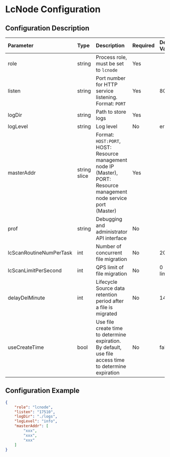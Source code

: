 # LcNode Configuration
## Configuration Description

| Parameter           | Type           | Description                                                              | Required  | Default Value     |
|:--------------|:--------------|:-----------------------------------------------------------------|:-------| :--------- |
| role         | string       | Process role, must be set to `lcnode`                                         | Yes   |       |
| listen       | string       | Port number for HTTP service listening. Format: `PORT`                   | Yes      |   80    |
| logDir       | string       | Path to store logs                                                          | Yes   |       |
| logLevel     | string       | Log level                                                                   | No   |   error    |
| masterAddr   | string slice | Format: `HOST:PORT`, HOST: Resource management node IP (Master), PORT: Resource management node service port (Master) | Yes   |       |
| prof         | string       | Debugging and administrator API interface                                   | No   |       |
| lcScanRoutineNumPerTask | int       | Number of concurrent file migration                                 | No   |     20     |
| lcScanLimitPerSecond    | int       | QPS limit of file migration                                         | No   |    0 (no limit)      |
| delayDelMinute | int       | Lifecycle Source data retention period after a file is migrated               | No   |     1440     |
| useCreateTime | bool       | Use file create time to determine expiration. By default, use file access time to determine expiration  | No   |     false     |

## Configuration Example

``` json
{
    "role": "lcnode",
    "listen": "17510",
    "logDir": "./logs",
    "logLevel": "info",
    "masterAddr": [
        "xxx",
        "xxx",
        "xxx"
    ]
}
```